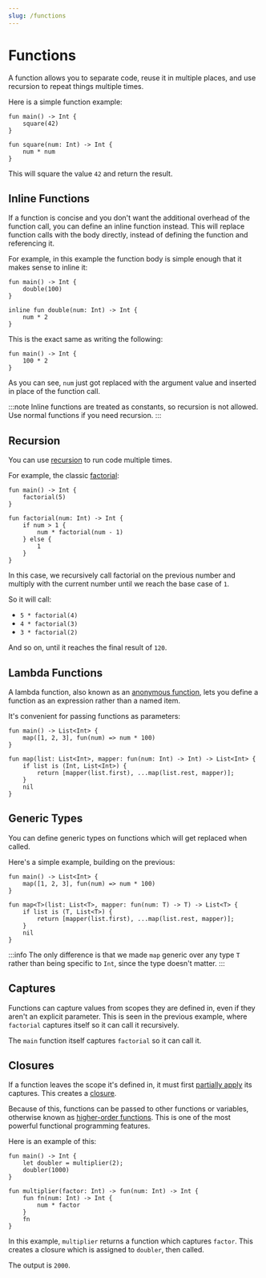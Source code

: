 ```yaml
---
slug: /functions
---
```


# Functions

A function allows you to separate code, reuse it in multiple places, and use recursion to repeat things multiple times.

Here is a simple function example:

```rue
fun main() -> Int {
    square(42)
}

fun square(num: Int) -> Int {
    num * num
}
```

This will square the value `42` and return the result.

## Inline Functions

If a function is concise and you don't want the additional overhead of the function call, you can define an inline function instead. This will replace function calls with the body directly, instead of defining the function and referencing it.

For example, in this example the function body is simple enough that it makes sense to inline it:

```rue
fun main() -> Int {
    double(100)
}

inline fun double(num: Int) -> Int {
    num * 2
}
```

This is the exact same as writing the following:

```rue
fun main() -> Int {
    100 * 2
}
```

As you can see, `num` just got replaced with the argument value and inserted in place of the function call.

:::note
Inline functions are treated as constants, so recursion is not allowed. Use normal functions if you need recursion.
:::

## Recursion

You can use [recursion](https://en.wikipedia.org/wiki/Recursion) to run code multiple times.

For example, the classic [factorial](https://en.wikipedia.org/wiki/Factorial):

```rue
fun main() -> Int {
    factorial(5)
}

fun factorial(num: Int) -> Int {
    if num > 1 {
        num * factorial(num - 1)
    } else {
        1
    }
}
```

In this case, we recursively call factorial on the previous number and multiply with the current number until we reach the base case of `1`.

So it will call:

- `5 * factorial(4)`
- `4 * factorial(3)`
- `3 * factorial(2)`

And so on, until it reaches the final result of `120`.

## Lambda Functions

A lambda function, also known as an [anonymous function](https://en.wikipedia.org/wiki/Anonymous_function), lets you define a function as an expression rather than a named item.

It's convenient for passing functions as parameters:

```rue
fun main() -> List<Int> {
    map([1, 2, 3], fun(num) => num * 100)
}

fun map(list: List<Int>, mapper: fun(num: Int) -> Int) -> List<Int> {
    if list is (Int, List<Int>) {
        return [mapper(list.first), ...map(list.rest, mapper)];
    }
    nil
}
```

## Generic Types

You can define generic types on functions which will get replaced when called.

Here's a simple example, building on the previous:

```rue
fun main() -> List<Int> {
    map([1, 2, 3], fun(num) => num * 100)
}

fun map<T>(list: List<T>, mapper: fun(num: T) -> T) -> List<T> {
    if list is (T, List<T>) {
        return [mapper(list.first), ...map(list.rest, mapper)];
    }
    nil
}
```

:::info
The only difference is that we made `map` generic over any type `T` rather than being specific to `Int`, since the type doesn't matter.
:::

## Captures

Functions can capture values from scopes they are defined in, even if they aren't an explicit parameter. This is seen in the previous example, where `factorial` captures itself so it can call it recursively.

The `main` function itself captures `factorial` so it can call it.

## Closures

If a function leaves the scope it's defined in, it must first [partially apply](https://en.wikipedia.org/wiki/Partial_application) its captures. This creates a [closure](<https://en.wikipedia.org/wiki/Closure_(computer_programming)>).

Because of this, functions can be passed to other functions or variables, otherwise known as [higher-order functions](https://en.wikipedia.org/wiki/Higher-order_function). This is one of the most powerful functional programming features.

Here is an example of this:

```rue
fun main() -> Int {
    let doubler = multiplier(2);
    doubler(1000)
}

fun multiplier(factor: Int) -> fun(num: Int) -> Int {
    fun fn(num: Int) -> Int {
        num * factor
    }
    fn
}
```

In this example, `multiplier` returns a function which captures `factor`. This creates a closure which is assigned to `doubler`, then called.

The output is `2000`.
